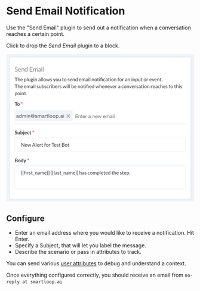# Send Email Notification

Use the "Send Email" plugin to send out a notification when a conversation reaches a certain point. 

Click to drop the _Send Email_ plugin to a block.

![](./send-email.png)

## Configure

* Enter an email address where you would like to receive a notification. Hit Enter.
* Specify a Subject, that will let you label the message.
* Describe the scenario or pass in attributes to track.

You can send various [user attributes](./user-attributes.md) to debug and understand a context.

Once everything configured correctly, you should receive an email from `no-reply at smartloop.ai`
